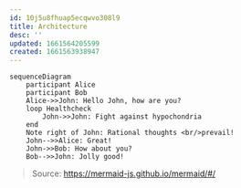 ```yaml
---
id: 10j5u8fhuap5ecqwvo308l9
title: Architecture
desc: ''
updated: 1661564205599
created: 1661563938947
---
```


```mermaid
sequenceDiagram
    participant Alice
    participant Bob
    Alice->>John: Hello John, how are you?
    loop Healthcheck
        John->>John: Fight against hypochondria
    end
    Note right of John: Rational thoughts <br/>prevail!
    John-->>Alice: Great!
    John->>Bob: How about you?
    Bob-->>John: Jolly good!
```
> Source: https://mermaid-js.github.io/mermaid/#/